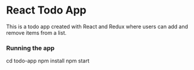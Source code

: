 # React Todo App

This is a todo app created with React and Redux where users can add and remove items from a list.

### Running the app
cd todo-app
npm install
npm start

